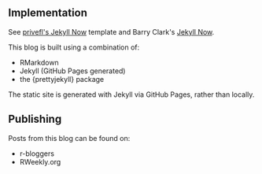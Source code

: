 ## Implementation

See [privefl's Jekyll Now](https://github.com/privefl/jekyll-now-r-template) template and Barry Clark's [Jekyll Now](https://github.com/barryclark/jekyll-now).

This blog is built using a combination of:
- RMarkdown
- Jekyll (GitHub Pages generated)
- the {prettyjekyll} package

The static site is generated with Jekyll via GitHub Pages, rather than locally.

## Publishing

Posts from this blog can be found on:
- r-bloggers
- RWeekly.org
